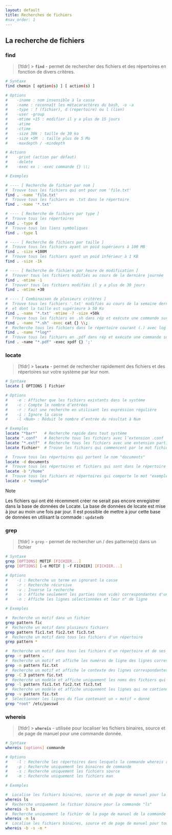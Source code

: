 ```yaml
---
layout: default
title: Recherches de fichiers
#nav_order: 1
---
```


## La recherche de fichiers

### find

> [!tldr] > **`find`** - permet de rechercher des fichiers et des répertoires en fonction de divers critères.

```bash
# Syntaxe
find chemin [ option(s) ] [ action(s) ]

# Options
#    -iname : nom insensible à la casse
#    -name : reconnaît les métacaractères du bash, -o -a
#    -type : f (fichier), d (repertoire) ou l (lien)
#    -user -group
#    -mtime +15 : modifier il y a plus de 15 jours
#    -atime
#    -ctime
#    -size 30k : taille de 30 ko
#    -size +5M  : taille plus de 5 Mo
#    -maxdepth / -mindepth

# Actions
#    -print (action par défaut)
#    -delete
#    -exec ex : -exec commande {} \\;
```

```bash
# Exemples

# ---- [ Recherche de fichier par nom ]
#  Trouve tous les fichiers qui ont pour nom 'file.txt'
find . -name 'file.txt'
#  Trouve tous les fichiers en .txt dans le répertoire
find . -name '*.txt'

# ---- [ Recherche de fichiers par type ]
#  Trouve tous les répertoires
find . -type d
#  Trouve tous les liens symboliques
find . -type l

# ---- [ Recherche de fichiers par taille ]
#  Trouve tous les fichiers ayant un poid supérieurs à 100 MB
find . -size +100M
#  Trouve tous les fichiers ayant un poid inférieur à 1 KB
find . -size -1k

# ---- [ Recherche de fichiers par heure de modification ]
#  Trouver tous les fichiers modifiés au cours de la dernière journée
find . -mtime -1
#  Trouver tous les fichiers modifiés il y a plus de 30 jours
find . -mtime +30

# ---- [ Combinaison de plusieurs critères ]
#  Trouve tous les fichiers '.txt' modifiés au cours de la semaine dernière
#  et dont la taille est supérieure à 50 Ko
find . -name '*.txt' -mtime -7 -size +50k
#  Trouve tous les fichiers en .sh dans rép et exécute une commande sur chacun
find . -name "*.sh" -exec cat {} \\;
#  Recherche tous les fichiers dans le répertoire courant (.) avec log dans leur nom
find . -­name "*log*"
#  Trouve tous les fichiers en .pdf dans rép et exécute une commande sur chacun
find . ­-name "*.pdf" ­-exec xpdf {} ';'
```

### locate

> [!tldr] > **`locate`** - permet de rechercher rapidement des fichiers et des répertoires sur votre système par leur nom.

```bash
# Syntaxe
locate [ OPTIONS ] Fichier

# Options
#    -e : Afficher que les fichiers existants dans le système
#    -c	: Compte le nombre d’entrées
#    -r : Fait une recherche en utilisant les expréssion régulière
#    -i : Ignore la casse
#    -l <Num> : Réduit le nombre d’entrée du résultat à Num
```

```bash
# Exemples
locate "*bar*"   # Recherche rapide dans tout système
locate ".conf"   # Recherche tous les fichiers avec l’extension .conf
locate "*.extf"  # Recherche tous les fichiers avec une extension particulière
locate fichier*  # Trouve les fichiers qui commencent par le mot fichier

#  Trouve tous les répertoires qui portent le nom "documents"
locate -d documents
#  Trouve tous les répertoires et fichiers qui sont dans le répertoire "/home"
locate -b "/home"
#  Trouve tous les fichiers et répertoires qui comporte le mot "exemple" dans leur nom
locate -r "exemple"
```

> [!note]
> Les fichiers qui ont été récemment créer ne serait pas encore enregistrer dans la base de données de Locate. La base de données de locate est mise à jour au moin une fois par jour. Il est possible de mettre à jour cette base de données en utilisant la commade : `updatedb`

### grep

> [!tldr] > `grep` - permet de rechercher un / des patterne(s) dans un fichier

```bash
# Syntaxe
grep [OPTIONS] MOTIF [FICHIER...]
grep [OPTIONS] [-e MOTIF | -f FICHIER] [FICHIER...]

# Options
#    -i : Recherche un terme en ignorant la casse
#    -r : Recherche récursive
#    -v : Inverse la recherche
#    -o : Affiche seulement les parties (non vide) correspondantes d'une ligne
#    -n : Affiche les lignes sélectionnées et leur n° de ligne
```

```bash
# Exemples

#  Recherche un motif dans un fichier
grep pattern fic
#  Recherche un motif dans plusieurs fichiers
grep pattern fic1.txt fic2.txt fic3.txt
#  Recherche un motif dans tous les fichiers d'un répertoire
grep pattern *

#  Recherche un motif dans tous les fichiers d'un répertoire et de ses sous-répertoires
grep -r pattern .
#  Recherche un motif et affiche les numéros de ligne des lignes correspondantes
grep -n pattern fic.txt
#  Recherche un motif et affiche le contexte des lignes correspondantes
grep -C 3 pattern fic.txt
#  Recherche un modèle et affiche uniquement les noms des fichiers qui contiennent une correspondance
grep -l pattern fic1.txt fic2.txt fic3.txt
#  Recherche un modèle et affiche uniquement les lignes qui ne contiennent PAS de correspondance :
grep -v pattern fic.txt
#  Sélectionner les lignes du flux contenant un « motif » donné
grep "root" /etc/passwd
```

### whereis

> [!tldr] > **`whereis`** - utilisée pour localiser les fichiers binaires, source et de page de manuel pour une commande donnée.

```bash
# Syntaxe
whereis [options] commande

# Options
#    -l : Recherche les répertoires dans lesquels la commande whereis recherche.
#    -p : Recherche uniquement les binaires de commande
#    -s : Recherche uniquement les fichiers source
#    -m : Recherche uniquement les fichiers man
```

```bash
# Exemples

#  Localise les fichiers binaires, source et de page de manuel pour la commande "ls"
whereis ls
#  Recherche uniquement le fichier binaire pour la commande "ls"
whereis -b ls
#  Recherche uniquement le fichier de la page de manuel de la commande "ls"
whereis -m ls
#  Localise les fichiers binaires, source et de page de manuel pour toutes les commandes dans le /usr/binrépertoire
whereis -b -s -m *
```
